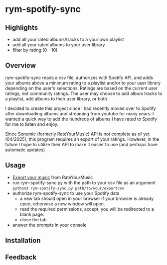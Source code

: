 # rym-spotify-sync

## Highlights
* add all your rated albums/tracks to a your own playlist
* add all your rated albums to your user library
* filter by rating (0 - 10)

## Overview
rym-spotify-sync reads a csv file, authorizes with Spotify API, and adds your
albums above a minimum rating to a playlist and/or to your user library
depending on the user's selections. Ratings are based on the current user ratings,
not community ratings. The user may choose to add album tracks to a playlist, 
add albums to their user library, or both.

I decided to create this project since I had recently moved over to Spotify after
downloading albums and streaming from youtube for many years. I wanted a quick
way to add the hundreds of albums I have rated to Spotify for me to listen and
enjoy. 

Since Sonemic (formerly RateYourMusic) API is not complete as of yet (04/2025),
this program requires an export of your ratings. However, in the future I hope to 
utilize their API to make it easier to use (and perhaps have automatic updates)

## Usage
* [Export your music](https://rateyourmusic.com/music_export) from RateYourMusic
* run rym-spotify-sync.py with the path to your csv file as an argument\
``` python3 rym-spotify-sync.py path/to/your/exportcsv ``` 
* authorize rym-spotify-sync to use your Spotify data
  - a new tab should open in
  your browser if your browser is already open, otherwise a new window will open.
  - read the required permissions, accept, you will be redirected to a blank page.
  - close the tab
* answer the prompts in your console

## Installation

## Feedback

